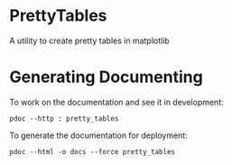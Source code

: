 # PrettyTables
A utility to create pretty tables in matplotlib


# Generating Documenting
To work on the documentation and see it in development: 

```
pdoc --http : pretty_tables
```

To generate the documentation for deployment:
```
pdoc --html -o docs --force pretty_tables
```
